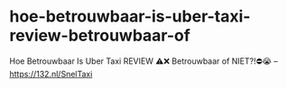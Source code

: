 # hoe-betrouwbaar-is-uber-taxi-review-betrouwbaar-of
Hoe Betrouwbaar Is Uber Taxi REVIEW ⚠️❌ Betrouwbaar of NIET?!⛔️😭 – https://132.nl/SnelTaxi
